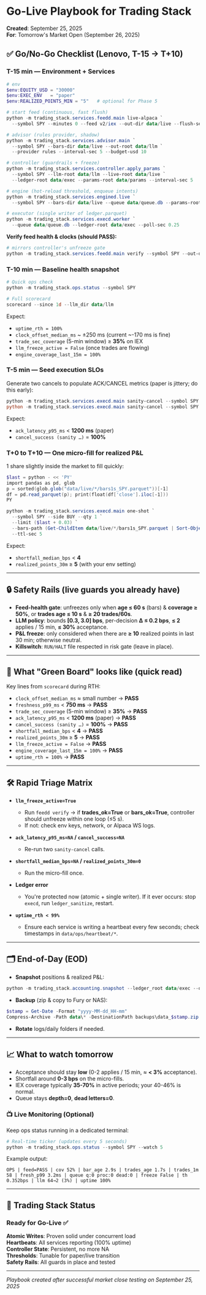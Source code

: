 # Go-Live Playbook for Trading Stack
**Created**: September 25, 2025  
**For**: Tomorrow's Market Open (September 26, 2025)

## ✅ Go/No-Go Checklist (Lenovo, **T-15 → T+10**)

### **T-15 min** — Environment + Services

```powershell
# env
$env:EQUITY_USD = "30000"
$env:EXEC_ENV   = "paper"
$env:REALIZED_POINTS_MIN = "5"   # optional for Phase 5

# start feed (continuous, fast flush)
python -m trading_stack.services.feedd.main live-alpaca `
  --symbol SPY --minutes 0 --feed v2/iex --out-dir data/live --flush-sec 2

# advisor (rules provider, shadow)
python -m trading_stack.services.advisor.main `
  --symbol SPY --bars-dir data/live --out-root data/llm `
  --provider rules --interval-sec 5 --budget-usd 10

# controller (guardrails + freeze)
python -m trading_stack.services.controller.apply_params `
  --symbol SPY --llm-root data/llm --live-root data/live `
  --ledger-root data/exec --params-root data/params --interval-sec 5

# engine (hot-reload threshold, enqueue intents)
python -m trading_stack.services.engined.live `
  --symbol SPY --bars-dir data/live --queue data/queue.db --params-root data/params

# executor (single writer of ledger.parquet)
python -m trading_stack.services.execd.worker `
  --queue data/queue.db --ledger-root data/exec --poll-sec 0.25
```

**Verify feed health & clocks (should PASS):**

```powershell
# mirrors controller's unfreeze gate
python -m trading_stack.services.feedd.main verify --symbol SPY --out-dir data/live --window-min 1 --coverage-threshold 0.50
```

### **T-10 min** — Baseline health snapshot

```powershell
# Quick ops check
python -m trading_stack.ops.status --symbol SPY

# Full scorecard
scorecard --since 1d --llm_dir data/llm
```

Expect:
* `uptime_rth = 100%`
* `clock_offset_median_ms` ~ ±250 ms (current ~-170 ms is fine)
* `trade_sec_coverage` (5-min window) ≥ **35%** on IEX
* `llm_freeze_active = False` (once trades are flowing)
* `engine_coverage_last_15m = 100%`

### **T-5 min** — Seed execution SLOs

Generate two cancels to populate ACK/CANCEL metrics (paper is jittery; do this early):

```powershell
python -m trading_stack.services.execd.main sanity-cancel --symbol SPY --qty 1 --limit 0.01
python -m trading_stack.services.execd.main sanity-cancel --symbol SPY --qty 1 --limit 0.01
```

Expect:
* `ack_latency_p95_ms` < **1200 ms** (paper)
* `cancel_success (sanity …)` = **100%**

### **T+0 to T+10** — One micro-fill for realized P&L

1 share slightly inside the market to fill quickly:

```powershell
$last = python - << 'PY'
import pandas as pd, glob
p = sorted(glob.glob("data/live/*/bars1s_SPY.parquet"))[-1]
df = pd.read_parquet(p); print(float(df['close'].iloc[-1]))
PY

python -m trading_stack.services.execd.main one-shot `
  --symbol SPY --side BUY --qty 1 `
  --limit ($last + 0.03) `
  --bars-path (Get-ChildItem data/live/*/bars1s_SPY.parquet | Sort-Object Name | Select -Last 1).FullName `
  --ttl-sec 5
```

Expect:
* `shortfall_median_bps` < **4**
* `realized_points_30m` ≥ **5** (with your env setting)

---

## 🔒 Safety Rails (live guards you already have)

* **Feed-health gate**: unfreezes only when **age ≤ 60 s** (bars) & **coverage ≥ 50%**, or **trades age ≤ 10 s** & **≥ 20 trades/60s**.
* **LLM policy**: bounds **[0.3, 3.0] bps**, per-decision **Δ ≤ 0.2 bps**, **≤ 2** applies / 15 min, **≤ 30%** acceptance.
* **P&L freeze**: only considered when there are **≥ 10** realized points in last 30 min; otherwise neutral.
* **Killswitch**: `RUN/HALT` file respected in risk gate (leave in place).

---

## 🧪 What "Green Board" looks like (quick read)

Key lines from `scorecard` during RTH:

* `clock_offset_median_ms` ≈ small number → **PASS**
* `freshness_p99_ms` < **750 ms** → **PASS**
* `trade_sec_coverage` (5-min window) ≥ **35%** → **PASS**
* `ack_latency_p95_ms` < **1200 ms** (paper) → **PASS**
* `cancel_success (sanity …)` = **100%** → **PASS**
* `shortfall_median_bps` < **4** → **PASS**
* `realized_points_30m` ≥ **5** → **PASS**
* `llm_freeze_active = False` → **PASS**
* `engine_coverage_last_15m = 100%` → **PASS**
* `uptime_rth = 100%` → **PASS**

---

## 🛠 Rapid Triage Matrix

* **`llm_freeze_active=True`**
  - Run `feedd verify` → if **trades_ok=True** or **bars_ok=True**, controller should unfreeze within one loop (≤5 s).
  - If not: check env keys, network, or Alpaca WS logs.

* **`ack_latency_p95_ms=NA` / `cancel_success=NA`**
  - Re-run two `sanity-cancel` calls.

* **`shortfall_median_bps=NA` / `realized_points_30m=0`**
  - Run the micro-fill once.

* **Ledger error**
  - You're protected now (atomic + single writer). If it ever occurs: stop `execd`, run `ledger_sanitize`, restart.

* **`uptime_rth < 99%`**
  - Ensure each service is writing a heartbeat every few seconds; check timestamps in `data/ops/heartbeat/*`.

---

## 🗂 End-of-Day (EOD)

* **Snapshot** positions & realized P&L:

```powershell
python -m trading_stack.accounting.snapshot --ledger_root data/exec --out_root data/accounting
```

* **Backup** (zip & copy to Fury or NAS):

```powershell
$stamp = Get-Date -Format "yyyy-MM-dd_HH-mm"
Compress-Archive -Path data\* -DestinationPath backups\data_$stamp.zip
```

* **Rotate** logs/daily folders if needed.

---

## 📈 What to watch tomorrow

* Acceptance should stay **low** (0-2 applies / 15 min, ≈ **< 3%** acceptance).
* Shortfall around **0-3 bps** on the micro-fills.
* IEX coverage typically **35-70%** in active periods; your 40-46% is normal.
* Queue stays **depth=0**, **dead letters=0**.

### 📺 Live Monitoring (Optional)

Keep ops status running in a dedicated terminal:

```powershell
# Real-time ticker (updates every 5 seconds)
python -m trading_stack.ops.status --symbol SPY --watch 5
```

Example output:
```
OPS | feed=PASS | cov 52% | bar_age 2.9s | trades_age 1.7s | trades_1m 58 | fresh_p99 3.2ms | queue q:0 proc:0 dead:0 | freeze False | th 0.352bps | llm 64→2 (3%) | uptime 100%
```

---

## 🚀 Trading Stack Status

### Ready for Go-Live ✅

**Atomic Writes**: Proven solid under concurrent load  
**Heartbeats**: All services reporting (100% uptime)  
**Controller State**: Persistent, no more NA  
**Thresholds**: Tunable for paper/live transition  
**Safety Rails**: All guards in place and tested  

---

*Playbook created after successful market close testing on September 25, 2025*
